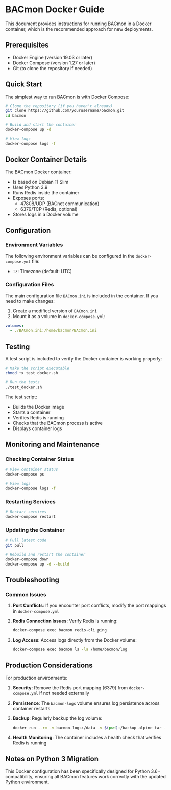 # BACmon Docker Guide

This document provides instructions for running BACmon in a Docker container, which is the recommended approach for new deployments.

## Prerequisites

- Docker Engine (version 19.03 or later)
- Docker Compose (version 1.27 or later)
- Git (to clone the repository if needed)

## Quick Start

The simplest way to run BACmon is with Docker Compose:

```bash
# Clone the repository (if you haven't already)
git clone https://github.com/yourusername/bacmon.git
cd bacmon

# Build and start the container
docker-compose up -d

# View logs
docker-compose logs -f
```

## Docker Container Details

The BACmon Docker container:

- Is based on Debian 11 Slim
- Uses Python 3.9
- Runs Redis inside the container
- Exposes ports:
  - 47808/UDP (BACnet communication)
  - 6379/TCP (Redis, optional)
- Stores logs in a Docker volume

## Configuration

### Environment Variables

The following environment variables can be configured in the `docker-compose.yml` file:

- `TZ`: Timezone (default: UTC)

### Configuration Files

The main configuration file `BACmon.ini` is included in the container. If you need to make changes:

1. Create a modified version of `BACmon.ini`
2. Mount it as a volume in `docker-compose.yml`:

```yaml
volumes:
  - ./BACmon.ini:/home/bacmon/BACmon.ini
```

## Testing

A test script is included to verify the Docker container is working properly:

```bash
# Make the script executable
chmod +x test_docker.sh

# Run the tests
./test_docker.sh
```

The test script:
- Builds the Docker image
- Starts a container
- Verifies Redis is running
- Checks that the BACmon process is active
- Displays container logs

## Monitoring and Maintenance

### Checking Container Status

```bash
# View container status
docker-compose ps

# View logs
docker-compose logs -f
```

### Restarting Services

```bash
# Restart services
docker-compose restart
```

### Updating the Container

```bash
# Pull latest code
git pull

# Rebuild and restart the container
docker-compose down
docker-compose up -d --build
```

## Troubleshooting

### Common Issues

1. **Port Conflicts**: If you encounter port conflicts, modify the port mappings in `docker-compose.yml`

2. **Redis Connection Issues**: Verify Redis is running:
   ```bash
   docker-compose exec bacmon redis-cli ping
   ```

3. **Log Access**: Access logs directly from the Docker volume:
   ```bash
   docker-compose exec bacmon ls -la /home/bacmon/log
   ```

## Production Considerations

For production environments:

1. **Security**: Remove the Redis port mapping (6379) from `docker-compose.yml` if not needed externally

2. **Persistence**: The `bacmon-logs` volume ensures log persistence across container restarts

3. **Backup**: Regularly backup the log volume:
   ```bash
   docker run --rm -v bacmon-logs:/data -v $(pwd):/backup alpine tar -czvf /backup/bacmon-logs-backup.tar.gz /data
   ```

4. **Health Monitoring**: The container includes a health check that verifies Redis is running

## Notes on Python 3 Migration

This Docker configuration has been specifically designed for Python 3.6+ compatibility, ensuring all BACmon features work correctly with the updated Python environment. 